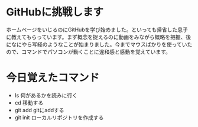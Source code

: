 # GitHubに挑戦します
ホームページをいじるのにGitHubを学び始めました。といっても帰省した息子に教えてもらっています。まず概念を捉えるのに動画をみながら概略を把握、後になにやら写経のようなことが始まりました。今までマウスばかりを使っていたので、コマンドでパソコンが動くことに違和感と感動を覚えています。

# 今日覚えたコマンド
* ls 何があるかを読みに行く
* cd 移動する
* git add gitにaddする
* git init ローカルリポジトリを作成する